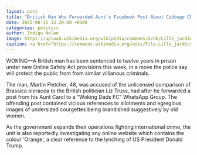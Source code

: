 ```yaml
---
layout: post
title: "British Man Who Forwarded Aunt's Facebook Post About Cabbage Charged Under Online Safety Act"
date: 2025-08-15 13:20:00 +0100
categories: politics
author: Indigo Nolan
image: https://upload.wikimedia.org/wikipedia/commons/d/db/Lille_jardins_familiaux_collose.jpg
caption: <a href="https://commons.wikimedia.org/wiki/File:Lille_jardins_familiaux_collose.jpg">Velvet</a>, <a href="https://creativecommons.org/licenses/by-sa/4.0">CC BY-SA 4.0</a>, via Wikimedia Commons
---
```


WOKING—A British man has been sentenced to twelve years in prison under new Online Safety Act provisions this week, in a move the police say will protect the public from from similar villianous criminals.

The man, Martin Fletcher, 48, was accused of the unlicensed comparison of Brassica oleracea to the British politician Liz Truss, had after he forwarded a post from his Aunt Carol to a "Woking Dads FC" WhatsApp Group. The offending post contained vicious references to allotments and egregious images of undersized courgettes being brandished suggestively by old women.

As the government expands their operations fighting international crime, the unit is also reportedly investigating any online website which contains the colour 'Orange', a clear reference to the lynching of US President Donald Trump.
